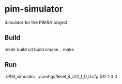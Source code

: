 # pim-simulator
Simulator for the PIMRA project

## Build
mkdir build
cd build
cmake ..
make

## Run
./PIM_simulator ../configs/level_4_512_1_0_0.cfg 512 1 0 0